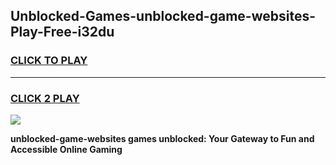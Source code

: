 
## Unblocked-Games-unblocked-game-websites-Play-Free-i32du
<h3>
<a href="https://premium76.site?title=unblocked-game-websites&ref=21A">CLICK TO PLAY</a></h3>
<hr>

<h3>
<a href="https://premium76.site?title=unblocked-game-websites&ref=21A">CLICK 2 PLAY</a>
  
</h3>

<a href="https://premium76.site?title=unblocked-game-websites&ref=21A"><img src="https://clearcache.store/games.png"></a>


**unblocked-game-websites games unblocked: Your Gateway to Fun and Accessible Online Gaming**
